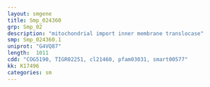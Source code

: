 ```yaml
---
layout: smgene
title: Smp_024360
grp: Smp_02
description: "mitochondrial import inner membrane translocase"
smp: Smp_024360.1
uniprot: "G4VQ87"
length:  1011
cdd: "COG5190, TIGR02251, cl21460, pfam03031, smart00577"
kk: K17496
categories: sm
---
```

